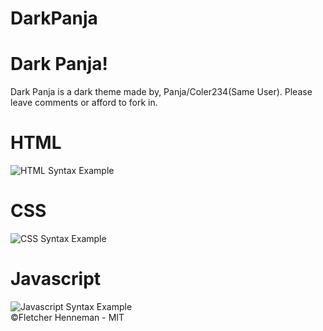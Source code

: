# DarkPanja
<h1>Dark Panja!</h1>
<p>Dark Panja is a dark theme made by, Panja/Coler234(Same User). Please leave comments or afford to fork in.</p>
<h1>HTML</h1>
<img src="http://pasteboard.co/Gw1cBOS.png" alt="HTML Syntax Example">
<h1>CSS</h1>
<img src="http://pasteboard.co/GvYs5pR.png" alt="CSS Syntax Example">
<h1>Javascript</h1>
<img src="http://pasteboard.co/Gw4co7N.png" alt="Javascript Syntax Example">
<footer>©Fletcher Henneman - MIT</footer>
